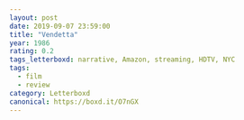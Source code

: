 ```yaml
---
layout: post 
date: 2019-09-07 23:59:00
title: "Vendetta"
year: 1986
rating: 0.2
tags_letterboxd: narrative, Amazon, streaming, HDTV, NYC
tags:
  - film
  - review
category: Letterboxd
canonical: https://boxd.it/O7nGX
---
```

